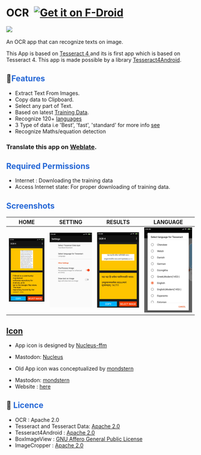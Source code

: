 # OCR  ​  [<img src="https://f-droid.org/badge/get-it-on.png" alt="Get it on F-Droid" height="60">](https://f-droid.org/packages/io.github.subhamtyagi.ocr/)

<a href="https://hosted.weblate.org/projects/android-ocr" alt="Translate on Weblate"><img src="https://img.shields.io/badge/Translation-Weblate-red" ></a>


An OCR app that can recognize texts on image. 

This App is based on <a href="https://github.com/tesseract-ocr/tesseract/blob/master/README.md">Tesseract 4 </a> and its is first app which is based on Tesseract 4. This app is made possible by a library [Tesseract4Android](https://github.com/adaptech-cz/Tesseract4Android).


## 🚀<font color="#2467d6"><b>Features</b></font>

* Extract Text From Images.
* Copy data to Clipboard.
* Select any part of Text.
* Based on latest [Training Data](https://github.com/tesseract-ocr/tessdoc/blob/master/Data-Files.md).
* Recognize 120+ [languages](https://tesseract-ocr.github.io/tessdoc/Data-Files)
* 3 Type of data i.e 'Best', 'fast', 'standard' for more info [see](https://github.com/tesseract-ocr/tessdoc/blob/master/Data-Files.md)
* Recognize Maths/equation detection

### Translate this app on [Weblate](https://hosted.weblate.org/projects/android-ocr).


## <font color="#2467d6"><b>Required Permissions </b></font>

* Internet : Downloading the training data 
* Access Internet state: For proper downloading of training data.


## <font color="#2467d6"><b>Screenshots </b></font>

| HOME | SETTING | RESULTS |LANGUAGE|
|:-:|:-:|:-:|:-:|
| ![home](fastlane/metadata/android/en-US/images/phoneScreenshots/1.jpg?raw=true "home") | ![settings](fastlane/metadata/android/en-US/images/phoneScreenshots/2.jpg?raw=true "settings") | ![result](fastlane/metadata/android/en-US/images/phoneScreenshots/5.jpg?raw=true "result") | ![language](fastlane/metadata/android/en-US/images/phoneScreenshots/4.jpg?raw=true "language") |

## <font color="#2467d6"><b>[Icon ](https://github.com/SubhamTyagi/android-ocr/issues/15) </b></font>

* App icon is designed by [Nucleus-ffm](https://github.com/nucleus-ffm)
 - Mastodon: [Nucleus](https://social.tchncs.de/@Nucleus) 


* Old App icon was conceptualized by [mondstern](https://mastodon.technology/@mondstern)

 - Mastodon:  [mondstern](https://mastodon.technology/@mondstern)
 - Website :  [here](https://www.moooon.de/)
   
  
  
## 📓 <font color="#2467d6"><b>Licence </b></font>

* OCR : Apache 2.0
* Tesseract and Tesseract Data: [Apache 2.0](https://github.com/tesseract-ocr/tesseract/blob/master/LICENSE)
* Tesseract4Android : [Apache 2.0](https://github.com/adaptech-cz/Tesseract4Android/blob/master/LICENSE)
* BoxImageView : [GNU Affero General Public License](https://github.com/SubhamTyagi/android-cr/blob/master/app/src/main/java/io/github/subhamtyagi/ocr/views/BoxImageView.java)
* ImageCropper : [Apache 2.0](https://github.com/ArthurHub/Android-Image-Cropper/blob/master/LICENSE.txt)

